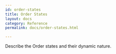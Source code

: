 ```yaml
---
id: order-states
title: Order States
layout: docs
category: Reference
permalink: docs/order-states.html

---
```


Describe the Order states and their dynamic nature.